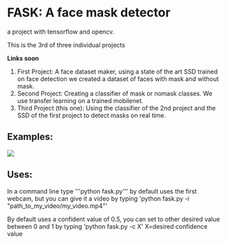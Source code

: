 # FASK: A face mask detector
a project with tensorflow and opencv. 

This is the 3rd of three individual projects

**Links soon**
1) First Project: A face dataset maker, using a state of the art SSD trained on face detection we created a dataset of faces with mask and without mask.
2) Second Project: Creating a classifier of mask or nomask classes. We use transfer learning on a trained mobilenet.
3) Third Project (this one): Using the classifier of the 2nd project and the SSD of the first project to detect masks on real time.

## Examples:
![](https://raw.githubusercontent.com/martincontrerasu/mask-detector/master/examples/03.gif)

## Uses:
In a command line type 
'''python fask.py'''
by default uses the first webcam, but you can give it a video by typing  'python fask.py -i "path_to_my_video/my_video.mp4"'

By default uses a confident value of 0.5, you can set to other desired value between 0 and 1 by typing 'python fask.py -c X' 
                                                                                                X=desired confidence value

